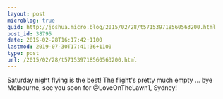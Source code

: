 ```yaml
---
layout: post
microblog: true
guid: http://joshua.micro.blog/2015/02/28/t571539718560563200.html
post_id: 38795
date: 2015-02-28T16:17:42+1100
lastmod: 2019-07-30T17:41:36+1100
type: post
url: /2015/02/28/t571539718560563200.html
---
```

Saturday night flying is the best! The flight's pretty much empty ... bye Melbourne, see you soon for @LoveOnTheLawn1, Sydney!

